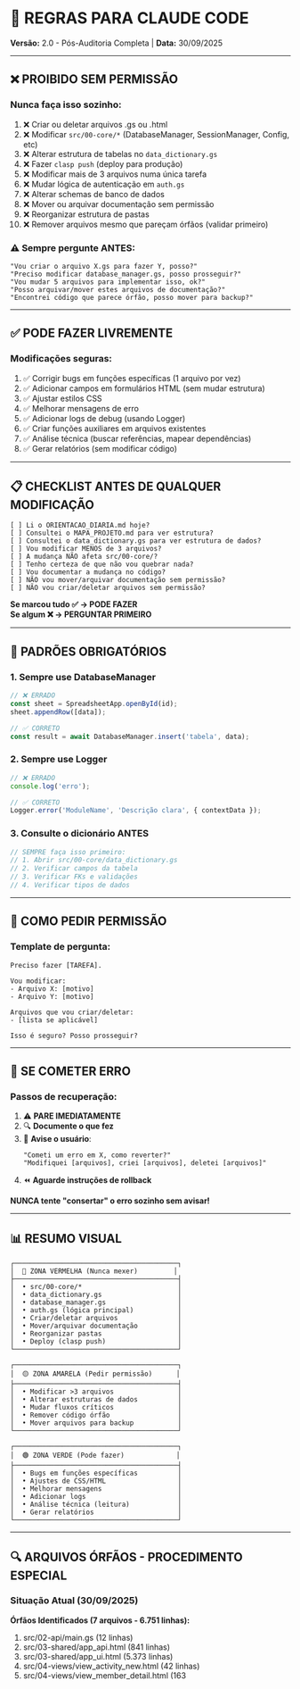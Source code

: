 # 🚦 REGRAS PARA CLAUDE CODE

**Versão:** 2.0 - Pós-Auditoria Completa | **Data:** 30/09/2025

---

## ❌ PROIBIDO SEM PERMISSÃO

### Nunca faça isso sozinho:

1. ❌ Criar ou deletar arquivos .gs ou .html
2. ❌ Modificar `src/00-core/*` (DatabaseManager, SessionManager, Config, etc)
3. ❌ Alterar estrutura de tabelas no `data_dictionary.gs`
4. ❌ Fazer `clasp push` (deploy para produção)
5. ❌ Modificar mais de 3 arquivos numa única tarefa
6. ❌ Mudar lógica de autenticação em `auth.gs`
7. ❌ Alterar schemas de banco de dados
8. ❌ Mover ou arquivar documentação sem permissão
9. ❌ Reorganizar estrutura de pastas
10. ❌ Remover arquivos mesmo que pareçam órfãos (validar primeiro)

### ⚠️ Sempre pergunte ANTES:

```
"Vou criar o arquivo X.gs para fazer Y, posso?"
"Preciso modificar database_manager.gs, posso prosseguir?"
"Vou mudar 5 arquivos para implementar isso, ok?"
"Posso arquivar/mover estes arquivos de documentação?"
"Encontrei código que parece órfão, posso mover para backup?"
```

---

## ✅ PODE FAZER LIVREMENTE

### Modificações seguras:

1. ✅ Corrigir bugs em funções específicas (1 arquivo por vez)
2. ✅ Adicionar campos em formulários HTML (sem mudar estrutura)
3. ✅ Ajustar estilos CSS
4. ✅ Melhorar mensagens de erro
5. ✅ Adicionar logs de debug (usando Logger)
6. ✅ Criar funções auxiliares em arquivos existentes
7. ✅ Análise técnica (buscar referências, mapear dependências)
8. ✅ Gerar relatórios (sem modificar código)

---

## 📋 CHECKLIST ANTES DE QUALQUER MODIFICAÇÃO

```
[ ] Li o ORIENTACAO_DIARIA.md hoje?
[ ] Consultei o MAPA_PROJETO.md para ver estrutura?
[ ] Consultei o data_dictionary.gs para ver estrutura de dados?
[ ] Vou modificar MENOS de 3 arquivos?
[ ] A mudança NÃO afeta src/00-core/?
[ ] Tenho certeza de que não vou quebrar nada?
[ ] Vou documentar a mudança no código?
[ ] NÃO vou mover/arquivar documentação sem permissão?
[ ] NÃO vou criar/deletar arquivos sem permissão?
```

**Se marcou tudo ✅ → PODE FAZER**  
**Se algum ❌ → PERGUNTAR PRIMEIRO**

---

## 🎯 PADRÕES OBRIGATÓRIOS

### 1. Sempre use DatabaseManager

```javascript
// ❌ ERRADO
const sheet = SpreadsheetApp.openById(id);
sheet.appendRow([data]);

// ✅ CORRETO
const result = await DatabaseManager.insert('tabela', data);
```

### 2. Sempre use Logger

```javascript
// ❌ ERRADO
console.log('erro');

// ✅ CORRETO
Logger.error('ModuleName', 'Descrição clara', { contextData });
```

### 3. Consulte o dicionário ANTES

```javascript
// SEMPRE faça isso primeiro:
// 1. Abrir src/00-core/data_dictionary.gs
// 2. Verificar campos da tabela
// 3. Verificar FKs e validações
// 4. Verificar tipos de dados
```

---

## 💬 COMO PEDIR PERMISSÃO

### Template de pergunta:

```
Preciso fazer [TAREFA].

Vou modificar:
- Arquivo X: [motivo]
- Arquivo Y: [motivo]

Arquivos que vou criar/deletar:
- [lista se aplicável]

Isso é seguro? Posso prosseguir?
```

---

## 🚨 SE COMETER ERRO

### Passos de recuperação:

1. ⚠️ **PARE IMEDIATAMENTE**
2. 🔍 **Documente o que fez**
3. 💬 **Avise o usuário**: 
   ```
   "Cometi um erro em X, como reverter?"
   "Modifiquei [arquivos], criei [arquivos], deletei [arquivos]"
   ```
4. ⏪ **Aguarde instruções de rollback**

**NUNCA tente "consertar" o erro sozinho sem avisar!**

---

## 📊 RESUMO VISUAL

```
┌─────────────────────────────────────────┐
│  🔴 ZONA VERMELHA (Nunca mexer)         │
├─────────────────────────────────────────┤
│  • src/00-core/*                        │
│  • data_dictionary.gs                   │
│  • database_manager.gs                  │
│  • auth.gs (lógica principal)           │
│  • Criar/deletar arquivos               │
│  • Mover/arquivar documentação          │
│  • Reorganizar pastas                   │
│  • Deploy (clasp push)                  │
└─────────────────────────────────────────┘

┌─────────────────────────────────────────┐
│  🟡 ZONA AMARELA (Pedir permissão)      │
├─────────────────────────────────────────┤
│  • Modificar >3 arquivos                │
│  • Alterar estruturas de dados          │
│  • Mudar fluxos críticos                │
│  • Remover código órfão                 │
│  • Mover arquivos para backup           │
└─────────────────────────────────────────┘

┌─────────────────────────────────────────┐
│  🟢 ZONA VERDE (Pode fazer)             │
├─────────────────────────────────────────┤
│  • Bugs em funções específicas          │
│  • Ajustes de CSS/HTML                  │
│  • Melhorar mensagens                   │
│  • Adicionar logs                       │
│  • Análise técnica (leitura)            │
│  • Gerar relatórios                     │
└─────────────────────────────────────────┘
```

---

## 🔍 ARQUIVOS ÓRFÃOS - PROCEDIMENTO ESPECIAL

### Situação Atual (30/09/2025)

**Órfãos Identificados (7 arquivos - 6.751 linhas):**
1. src/02-api/main.gs (12 linhas)
2. src/03-shared/app_api.html (841 linhas)
3. src/03-shared/app_ui.html (5.373 linhas)
4. src/04-views/view_activity_new.html (42 linhas)
5. src/04-views/view_member_detail.html (163 